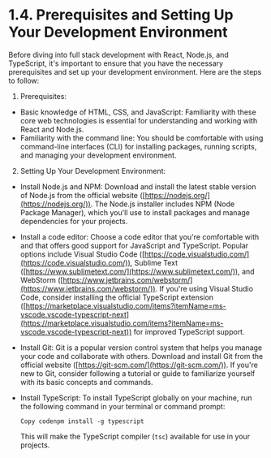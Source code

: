 # 1.4. Prerequisites and Setting Up Your Development Environment

Before diving into full stack development with React, Node.js, and TypeScript, it's important to ensure that you have the necessary prerequisites and set up your development environment. Here are the steps to follow:

1. Prerequisites:

* Basic knowledge of HTML, CSS, and JavaScript: Familiarity with these core web technologies is essential for understanding and working with React and Node.js.
* Familiarity with the command line: You should be comfortable with using command-line interfaces (CLI) for installing packages, running scripts, and managing your development environment.

2. Setting Up Your Development Environment:

* Install Node.js and NPM: Download and install the latest stable version of Node.js from the official website ([https://nodejs.org/](https://nodejs.org/)). The Node.js installer includes NPM (Node Package Manager), which you'll use to install packages and manage dependencies for your projects.
* Install a code editor: Choose a code editor that you're comfortable with and that offers good support for JavaScript and TypeScript. Popular options include Visual Studio Code ([https://code.visualstudio.com/](https://code.visualstudio.com/)), Sublime Text ([https://www.sublimetext.com/](https://www.sublimetext.com/)), and WebStorm ([https://www.jetbrains.com/webstorm/](https://www.jetbrains.com/webstorm/)). If you're using Visual Studio Code, consider installing the official TypeScript extension ([https://marketplace.visualstudio.com/items?itemName=ms-vscode.vscode-typescript-next](https://marketplace.visualstudio.com/items?itemName=ms-vscode.vscode-typescript-next)) for improved TypeScript support.
* Install Git: Git is a popular version control system that helps you manage your code and collaborate with others. Download and install Git from the official website ([https://git-scm.com/](https://git-scm.com/)). If you're new to Git, consider following a tutorial or guide to familiarize yourself with its basic concepts and commands.
*   Install TypeScript: To install TypeScript globally on your machine, run the following command in your terminal or command prompt:

    ```
    Copy codenpm install -g typescript
    ```

    This will make the TypeScript compiler (`tsc`) available for use in your projects.
